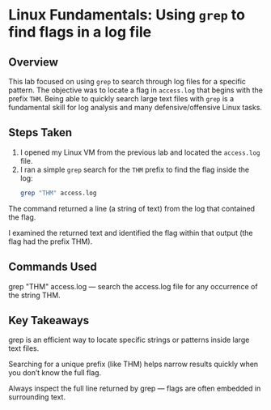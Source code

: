 # Linux Fundamentals: Using `grep` to find flags in a log file

## Overview
This lab focused on using `grep` to search through log files for a specific pattern. The objective was to locate a flag in `access.log` that begins with the prefix `THM`. Being able to quickly search large text files with `grep` is a fundamental skill for log analysis and many defensive/offensive Linux tasks.

## Steps Taken
1. I opened my Linux VM from the previous lab and located the `access.log` file.  
2. I ran a simple `grep` search for the `THM` prefix to find the flag inside the log:  
   ```bash
   grep "THM" access.log
The command returned a line (a string of text) from the log that contained the flag.

I examined the returned text and identified the flag within that output (the flag had the prefix THM).

## Commands Used

grep "THM" access.log — search the access.log file for any occurrence of the string THM.

## Key Takeaways

grep is an efficient way to locate specific strings or patterns inside large text files.

Searching for a unique prefix (like THM) helps narrow results quickly when you don’t know the full flag.

Always inspect the full line returned by grep — flags are often embedded in surrounding text.

